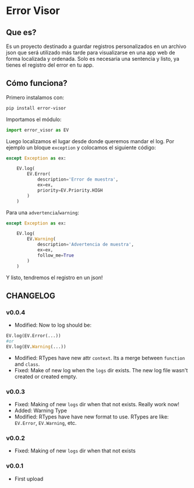 # Error Visor

## Que es?
Es un proyecto destinado a guardar registros personalizados en un archivo json que será utilizado
más tarde para visualizarse en una app web de forma localizada y ordenada. Solo es necesaria una
sentencia y listo, ya tienes el registro del error en tu app.

## Cómo funciona?

Primero instalamos con:

```bash
pip install error-visor
```

Importamos el módulo:

```python
import error_visor as EV
```

Luego localizamos el lugar desde donde queremos mandar el log. Por ejemplo un bloque `exception` y
colocamos el siguiente código:

```python
except Exception as ex:

	EV.log(
		EV.Error(
			description='Error de muestra',
			ex=ex,
			priority=EV.Priority.HIGH
		)
	)

```

Para una `advertencia`/`warning`:

```python
except Exception as ex:

	EV.log(
		EV.Warning(
			description='Advertencia de muestra',
			ex=ex,
      		follow_me=True
		)
	)

```

Y listo, tendremos el registro en un json!


## CHANGELOG

### v0.0.4
- Modified: Now to log should be:
```python
EV.log(EV.Error(...))
#or
EV.log(EV.Warning(...))
```
- Modified: RTypes have new attr `context`. Its a merge between `function` and `class`.
- Fixed: Make of new log when the `logs` dir exists. The new log file wasn't created or created empty.

### v0.0.3
- Fixed: Making of new `logs` dir when that not exists. Really work now!
- Added: Warning Type
- Modified: RTypes have have new format to use. RTypes are like: `EV.Error`, `EV.Warning`, etc.

### v0.0.2
- Fixed: Making of new `logs` dir when that not exists

### v0.0.1
- First upload

